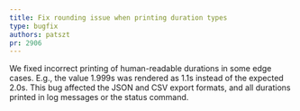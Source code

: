 ```yaml
---
title: Fix rounding issue when printing duration types
type: bugfix
authors: patszt
pr: 2906
---
```


We fixed incorrect printing of human-readable durations in some edge cases.
E.g., the value 1.999s was rendered as 1.1s instead of the expected 2.0s. This
bug affected the JSON and CSV export formats, and all durations printed in log
messages or the status command.
